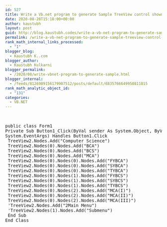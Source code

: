 ```yaml
---
id: 527
title: Write a Vb.net program to generate Sample TreeView control shown in following form
date: 2020-08-28T15:18:00+00:00
author: kaustubh
layout: post
guid: http://blog.kaustubh.codes/write-a-vb-net-program-to-generate-sample-treeview-control-shown-in-following-form/
permalink: /write-a-vb-net-program-to-generate-sample-treeview-control-shown-in-following-form/
rank_math_internal_links_processed:
  - "1"
blogger_blog:
  - Kaustubh K..com
blogger_author:
  - Kaustubh Kulkarni
blogger_permalink:
  - /2020/08/write-vbnet-program-to-generate-sample.html
blogger_internal:
  - /feeds/8126989156179907512/posts/default/6835766649950811015
rank_math_analytic_object_id:
  - "131"
categories:
  - VB.NET
---
```

<pre><br /><br />public class Form1<br />Private Sub Button1_Click(ByVal sender As System.Object, ByVal e As<br />System.EventArgs) Handles Button1.Click<br /> TreeView2.Nodes.Add("Computer Science")<br /> TreeView2.Nodes(0).Nodes.Add("BCA")<br /> TreeView2.Nodes(0).Nodes.Add("BCS")<br /> TreeView2.Nodes(0).Nodes.Add("MCA")<br /> TreeView2.Nodes(0).Nodes(0).Nodes.Add("FYBCA")<br /> TreeView2.Nodes(0).Nodes(0).Nodes.Add("SYBCA")<br /> TreeView2.Nodes(0).Nodes(0).Nodes.Add("TYBCA")<br /> TreeView2.Nodes(0).Nodes(1).Nodes.Add("FYBCS")<br /> TreeView2.Nodes(0).Nodes(1).Nodes.Add("SYBCS")<br /> TreeView2.Nodes(0).Nodes(1).Nodes.Add("TYBCS")<br /> TreeView2.Nodes(0).Nodes(2).Nodes.Add("MCA(I)")<br /> TreeView2.Nodes(0).Nodes(2).Nodes.Add("MCA(II)")<br /> TreeView2.Nodes(0).Nodes(2).Nodes.Add("MCA(III)")<br /> 'TreeView2.Nodes.Add("2Main Menu")<br /> 'TreeView2.Nodes(1).Nodes.Add("Submenu")<br /> End Sub<br />End Class<br /></pre>